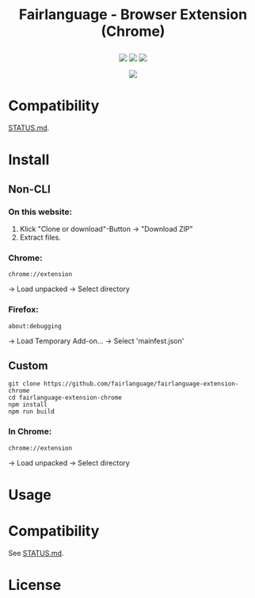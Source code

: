 
# <p align="center">Fairlanguage - Browser Extension (Chrome)</p>

<p align="center">
<img src="https://img.shields.io/badge/Google%20Mail-25%25-green.svg"></img> <img src="https://img.shields.io/badge/Outlook%20Live-25%25-green.svg"></img> <img src="https://img.shields.io/badge/Yahoo%20Mail-25%25-green.svg"></img>
</p>

<p align="center">
<img src="https://img.shields.io/badge/Slack-12%25-orange.svg"></img>
</p>

# Compatibility

[STATUS.md](STATUS.md).

# Install

## Non-CLI

### On this website:

1. Klick "Clone or download"-Button -> "Download  ZIP"
2. Extract files.

### Chrome:

```
chrome://extension
```

-> Load unpacked -> Select directory 

### Firefox:

```
about:debugging
```

-> Load Temporary Add-on... -> Select 'mainfest.json'

## Custom

```
git clone https://github.com/fairlanguage/fairlanguage-extension-chrome
cd fairlanguage-extension-chrome
npm install
npm run build
```

### In Chrome:

```
chrome://extension
```

-> Load unpacked -> Select directory 

# Usage

# Compatibility

See [STATUS.md](STATUS.md).

# License